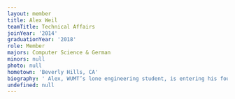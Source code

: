 ```yaml
---
layout: member
title: Alex Weil
teamTitle: Technical Affairs
joinYear: '2014'
graduationYear: '2018'
role: Member
majors: Computer Science & German
minors: null
photo: null
hometown: 'Beverly Hills, CA'
biography: ' Alex, WUMT’s lone engineering student, is entering his fourth year on the team. Both a senior and a grad student, he’s also the person responsible for WUMT’s new website. In a trial, you’ll generally find him closing for the defense, but he’s played almost every role there is at some point or another. His true passion, however, is finding obscure sections of the Midlands Rules of Evidence; he dreams of one day making an objection under Rule 1101. Outside of court, he enjoys airplanes, puzzles, and the German language – his favorite word is “verschnörkeln”. '
undefined: null
---
```



